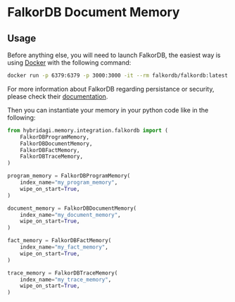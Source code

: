 # FalkorDB Document Memory

## Usage

Before anything else, you will need to launch FalkorDB, the easiest way is using [Docker](https://www.docker.com/) with the following command:

```bash
docker run -p 6379:6379 -p 3000:3000 -it --rm falkordb/falkordb:latest
```

For more information about FalkorDB regarding persistance or security, please check their [documentation](https://docs.falkordb.com/).

Then you can instantiate your memory in your python code like in the following:

```python
from hybridagi.memory.integration.falkordb import (
    FalkorDBProgramMemory,
    FalkorDBDocumentMemory,
    FalkorDBFactMemory,
    FalkorDBTraceMemory,
)

program_memory = FalkorDBProgramMemory(
    index_name="my_program_memory",
    wipe_on_start=True,
)

document_memory = FalkorDBDocumentMemory(
    index_name="my_document_memory",
    wipe_on_start=True,
)

fact_memory = FalkorDBFactMemory(
    index_name="my_fact_memory",
    wipe_on_start=True,
)

trace_memory = FalkorDBTraceMemory(
    index_name="my_trace_memory",
    wipe_on_start=True,
)
```